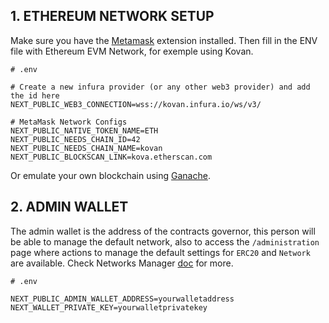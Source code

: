 ## 1. ETHEREUM NETWORK SETUP

Make sure you have the [Metamask](https://metamask.io/download/) extension installed.
Then fill in the ENV file with Ethereum EVM Network, for exemple using Kovan.
<br>

```text
# .env

# Create a new infura provider (or any other web3 provider) and add the id here
NEXT_PUBLIC_WEB3_CONNECTION=wss://kovan.infura.io/ws/v3/

# MetaMask Network Configs
NEXT_PUBLIC_NATIVE_TOKEN_NAME=ETH
NEXT_PUBLIC_NEEDS_CHAIN_ID=42
NEXT_PUBLIC_NEEDS_CHAIN_NAME=kovan
NEXT_PUBLIC_BLOCKSCAN_LINK=kova.etherscan.com
```

Or emulate your own blockchain using [Ganache](../docs/GANACHE.md).

## 2. ADMIN WALLET

The admin wallet is the address of the contracts governor, this person will be able
to manage the default network, also to access the `/administration` page where actions to manage the default settings for `ERC20` and `Network` are available. Check Networks Manager [doc](../docs/NETWORK-MANAGER.md) for more.

```text
# .env

NEXT_PUBLIC_ADMIN_WALLET_ADDRESS=yourwalletaddress
NEXT_WALLET_PRIVATE_KEY=yourwalletprivatekey
```
